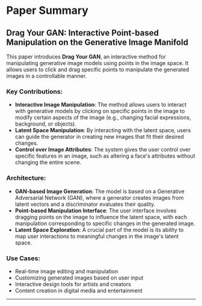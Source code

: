 # Paper Summary

## **Drag Your GAN: Interactive Point-based Manipulation on the Generative Image Manifold**

This paper introduces **Drag Your GAN**, an interactive method for manipulating generative image models using points in the image space. It allows users to click and drag specific points to manipulate the generated images in a controllable manner.

### Key Contributions:
- **Interactive Image Manipulation**: The method allows users to interact with generative models by clicking on specific points in the image to modify certain aspects of the image (e.g., changing facial expressions, background, or objects).
- **Latent Space Manipulation**: By interacting with the latent space, users can guide the generator in creating new images that fit their desired changes.
- **Control over Image Attributes**: The system gives the user control over specific features in an image, such as altering a face's attributes without changing the entire scene.

### Architecture:
- **GAN-based Image Generation**: The model is based on a Generative Adversarial Network (GAN), where a generator creates images from latent vectors and a discriminator evaluates their quality.
- **Point-based Manipulation Interface**: The user interface involves dragging points on the image to influence the latent space, with each manipulation corresponding to specific changes in the generated image.
- **Latent Space Exploration**: A crucial part of the model is its ability to map user interactions to meaningful changes in the image's latent space.

### Use Cases:
- Real-time image editing and manipulation
- Customizing generated images based on user input
- Interactive design tools for artists and creators
- Content creation in digital media and entertainment

---
